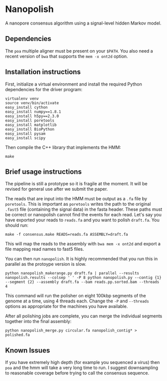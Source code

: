 # Nanopolish

A nanopore consensus algorithm using a signal-level hidden Markov model.

## Dependencies

The `poa` multiple aligner must be present on your ```$PATH```. You also need a recent version of ```bwa``` that supports the ```mem -x ont2d``` option.

## Installation instructions

First, initialize a virtual environment and install the required Python dependencies for the driver program:

```
virtualenv venv
source venv/bin/activate
easy_install cython
easy_install numpy==1.8.1
easy_install h5py==2.3.0
easy_install poretools
easy_install matplotlib
easy_install BioPython
easy_install pysam
easy_install scipy
```

Then compile the C++ library that implements the HMM:

```
make
```

## Brief usage instructions

The pipeline is still a prototype so it is fragile at the moment. It will be revised for general use after we submit the paper.

The reads that are input into the HMM must be output as a ```.fa``` file  by ```poretools```. This is important as ```poretools``` writes the path to the original ```.fast5``` file (containing the signal data) in the fasta header. These paths must be correct or nanopolish cannot find the events for each read. Let's say you have exported your reads to ```reads.fa``` and you want to polish ```draft.fa```. You should run:

```
make -f consensus.make READS=reads.fa ASSEMBLY=draft.fa
```

This will map the reads to the assembly with ```bwa mem -x ont2d``` and export a file mapping read names to fast5 files.

You can then run ```nanopolish```. It is highly recommended that you run this in parallel as the protoype version is slow.

```
python nanopolish_makerange.py draft.fa | parallel --results nanopolish.results --colsep ' ' -P 8 python nanopolish.py --contig {1} --segment {2} --assembly draft.fa --bam reads.pp.sorted.bam --threads 4
```

This command will run the polisher on eight 100kbp segments of the genome at a time, using 4 threads each. Change the ```-P``` and ```--threads``` options as appropriate for the machines you have available.

After all polishing jobs are complete, you can merge the individual segments together into the final assembly:

```
python nanopolish_merge.py circular.fa nanopolish_contig* > polished.fa
```

## Known Issues

If you have extremely high depth (for example you sequenced a virus) then ```poa``` and the hmm will take a very long time to run. I suggest downsampling to reasonable coverage before trying to call the consensus sequence.
